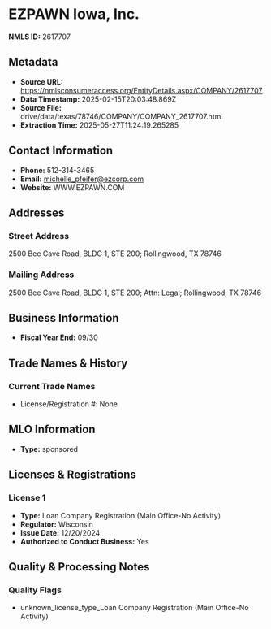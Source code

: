 # EZPAWN Iowa, Inc.

**NMLS ID:** 2617707

## Metadata
- **Source URL:** https://nmlsconsumeraccess.org/EntityDetails.aspx/COMPANY/2617707
- **Data Timestamp:** 2025-02-15T20:03:48.869Z
- **Source File:** drive/data/texas/78746/COMPANY/COMPANY_2617707.html
- **Extraction Time:** 2025-05-27T11:24:19.265285

## Contact Information
- **Phone:** 512-314-3465
- **Email:** michelle_pfeifer@ezcorp.com
- **Website:** WWW.EZPAWN.COM

## Addresses
### Street Address
2500 Bee Cave Road, BLDG 1, STE 200; Rollingwood, TX 78746

### Mailing Address
2500 Bee Cave Road, BLDG 1, STE 200; Attn: Legal; Rollingwood, TX 78746

## Business Information
- **Fiscal Year End:** 09/30

## Trade Names & History
### Current Trade Names
- License/Registration #: None

## MLO Information
- **Type:** sponsored

## Licenses & Registrations

### License 1
- **Type:** Loan Company Registration (Main Office-No Activity)
- **Regulator:** Wisconsin
- **Issue Date:** 12/20/2024
- **Authorized to Conduct Business:** Yes

## Quality & Processing Notes
### Quality Flags
- unknown_license_type_Loan Company Registration (Main Office-No Activity)
